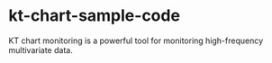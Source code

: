 # kt-chart-sample-code
KT chart monitoring is a powerful tool for monitoring high-frequency multivariate data.
